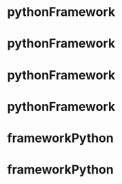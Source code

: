 # pythonFramework
# pythonFramework
# pythonFramework
# pythonFramework
# frameworkPython
# frameworkPython
